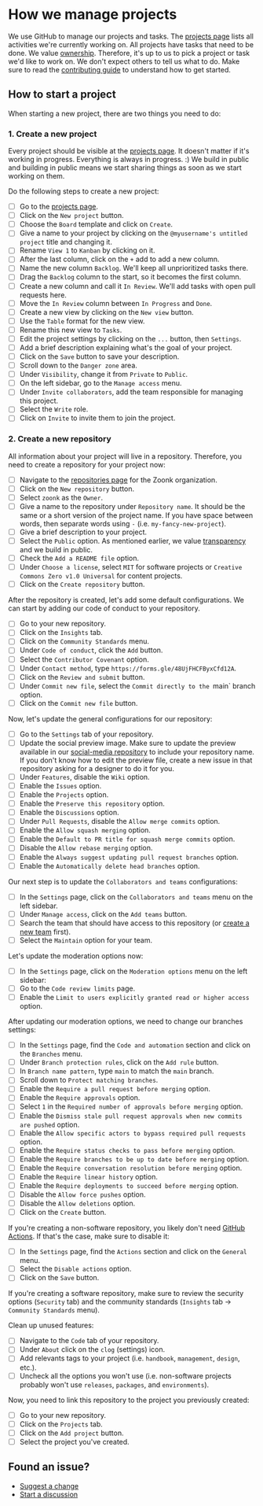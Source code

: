 # How we manage projects

We use GitHub to manage our projects and tasks.
The [projects page](https://github.com/orgs/zoonk/projects?type=beta) lists all activities we're currently working on.
All projects have tasks that need to be done.
We value [ownership](../about/values.md#ownership).
Therefore, it's up to us to pick a project or task we'd like to work on.
We don't expect others to tell us what to do.
Make sure to read the [contributing guide](../CONTRIBUTING.md) to understand how to get started.

## How to start a project

When starting a new project, there are two things you need to do:

### 1. Create a new project

Every project should be visible at the [projects page](https://github.com/orgs/zoonk/projects?type=beta).
It doesn't matter if it's working in progress.
Everything is always in progress. :)
We build in public and building in public means we start sharing things as soon as we start working on them.

Do the following steps to create a new project:

- [ ] Go to the [projects page](https://github.com/orgs/zoonk/projects?type=beta).
- [ ] Click on the `New project` button.
- [ ] Choose the `Board` template and click on `Create`.
- [ ] Give a name to your project by clicking on the `@myusername's untitled project` title and changing it.
- [ ] Rename `View 1` to `Kanban` by clicking on it.
- [ ] After the last column, click on the `+` add to add a new column.
- [ ] Name the new column `Backlog`. We'll keep all unprioritized tasks there.
- [ ] Drag the `Backlog` column to the start, so it becomes the first column.
- [ ] Create a new column and call it `In Review`. We'll add tasks with open pull requests here.
- [ ] Move the `In Review` column between `In Progress` and `Done`.
- [ ] Create a new view by clicking on the `New view` button.
- [ ] Use the `Table` format for the new view.
- [ ] Rename this new view to `Tasks`.
- [ ] Edit the project settings by clicking on the `...` button, then `Settings`.
- [ ] Add a brief description explaining what's the goal of your project.
- [ ] Click on the `Save` button to save your description.
- [ ] Scroll down to the `Danger zone` area.
- [ ] Under `Visibility`, change it from `Private` to `Public`.
- [ ] On the left sidebar, go to the `Manage access` menu.
- [ ] Under `Invite collaborators`, add the team responsible for managing this project.
- [ ] Select the `Write` role.
- [ ] Click on `Invite` to invite them to join the project.

### 2. Create a new repository

All information about your project will live in a repository.
Therefore, you need to create a repository for your project now:

- [ ] Navigate to the [repositories page](https://github.com/orgs/zoonk/repositories) for the Zoonk organization.
- [ ] Click on the `New repository` button.
- [ ] Select `zoonk` as the `Owner`.
- [ ] Give a name to the repository under `Repository name`.
It should be the same or a short version of the project name.
If you have space between words, then separate words using `-` (i.e. `my-fancy-new-project`).
- [ ] Give a brief description to your project.
- [ ] Select the `Public` option. As mentioned earlier, we value [transparency](../values.md#transparency) and we build in public.
- [ ] Check the `Add a README file` option.
- [ ] Under `Choose a license`, select `MIT` for software projects or `Creative Commons Zero v1.0 Universal` for content projects.
- [ ] Click on the `Create repository` button.

After the repository is created, let's add some default configurations.
We can start by adding our code of conduct to your repository.

- [ ] Go to your new repository.
- [ ] Click on the `Insights` tab.
- [ ] Click on the `Community Standards` menu.
- [ ] Under `Code of conduct`, click the `Add` button.
- [ ] Select the `Contributor Covenant` option.
- [ ] Under `Contact method`, type `https://forms.gle/48UjFHCFByxCfd12A`.
- [ ] Click on the `Review and submit` button.
- [ ] Under `Commit new file`, select the `Commit directly to the `main` branch option.
- [ ] Click on the `Commit new file` button.

Now, let's update the general configurations for our repository:

- [ ] Go to the `Settings` tab of your repository.
- [ ] Update the social preview image.
Make sure to update the preview available in our [social-media repository](https://github.com/zoonk/social-media)
to include your repository name.
If you don't know how to edit the preview file, create a new issue in that repository asking for a designer to do it for you.
- [ ] Under `Features`, disable the `Wiki` option.
- [ ] Enable the `Issues` option.
- [ ] Enable the `Projects` option.
- [ ] Enable the `Preserve this repository` option.
- [ ] Enable the `Discussions` option.
- [ ] Under `Pull Requests`, disable the `Allow merge commits` option.
- [ ] Enable the `Allow squash merging` option.
- [ ] Enable the `Default to PR title for squash merge commits` option.
- [ ] Disable the `Allow rebase merging` option.
- [ ] Enable the `Always suggest updating pull request branches` option.
- [ ] Enable the `Automatically delete head branches` option.

Our next step is to update the `Collaborators and teams` configurations:

- [ ] In the `Settings` page, click on the `Collaborators and teams` menu on the left sidebar.
- [ ] Under `Manage access`, click on the `Add teams` button.
- [ ] Search the team that should have access to this repository (or [create a new team](https://github.com/orgs/zoonk/new-team) first).
- [ ] Select the `Maintain` option for your team.

Let's update the moderation options now:

- [ ] In the `Settings` page, click on the `Moderation options` menu on the left sidebar:
- [ ] Go to the `Code review limits` page.
- [ ] Enable the `Limit to users explicitly granted read or higher access` option.

After updating our moderation options, we need to change our branches settings:

- [ ] In the `Settings` page, find the `Code and automation` section and click on the `Branches` menu.
- [ ] Under `Branch protection rules`, click on the `Add rule` button.
- [ ] In `Branch name pattern`, type `main` to match the `main` branch.
- [ ] Scroll down to `Protect matching branches`.
- [ ] Enable the `Require a pull request before merging` option.
- [ ] Enable the `Require approvals` option.
- [ ] Select `1` in the `Required number of approvals before merging` option.
- [ ] Enable the `Dismiss stale pull request approvals when new commits are pushed` option.
- [ ] Enable the `Allow specific actors to bypass required pull requests` option.
- [ ] Enable the `Require status checks to pass before merging` option.
- [ ] Enable the `Require branches to be up to date before merging` option.
- [ ] Enable the `Require conversation resolution before merging` option.
- [ ] Enable the `Require linear history` option.
- [ ] Enable the `Require deployments to succeed before merging` option.
- [ ] Disable the `Allow force pushes` option.
- [ ] Disable the `Allow deletions` option.
- [ ] Click on the `Create` button.

If you're creating a non-software repository, you likely don't need [GitHub Actions](https://github.com/features/actions).
If that's the case, make sure to disable it:

- [ ] In the `Settings` page, find the `Actions` section and click on the `General` menu.
- [ ] Select the `Disable actions` option.
- [ ] Click on the `Save` button.

If you're creating a software repository,
make sure to review the security options (`Security` tab)
and the community standards (`Insights` tab -> `Community Standards` menu).

Clean up unused features:

- [ ] Navigate to the `Code` tab of your repository.
- [ ] Under `About` click on the `clog` (settings) icon.
- [ ] Add relevants tags to your project (i.e. `handbook`, `management`, `design`, etc.).
- [ ] Uncheck all the options you won't use (i.e. non-software projects probably won't use `releases`, `packages`, and `environments`).

Now, you need to link this repository to the project you previously created:

- [ ] Go to your new repository.
- [ ] Click on the `Projects` tab.
- [ ] Click on the `Add project` button.
- [ ] Select the project you've created.

## Found an issue?

- [Suggest a change](https://github.com/zoonk/handbook/edit/main/how-we-work/managing-projects.md)
- [Start a discussion](https://github.com/zoonk/handbook/discussions/new)
